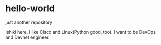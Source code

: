 # hello-world
just another repository

Ishiki here, I like Cisco and Linux(Python good, too).
I want to be DevOps and Devnet engineer.
